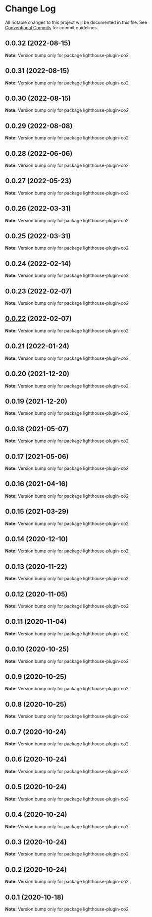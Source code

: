 # Change Log

All notable changes to this project will be documented in this file.
See [Conventional Commits](https://conventionalcommits.org) for commit guidelines.

## 0.0.32 (2022-08-15)

**Note:** Version bump only for package lighthouse-plugin-co2





## 0.0.31 (2022-08-15)

**Note:** Version bump only for package lighthouse-plugin-co2





## 0.0.30 (2022-08-15)

**Note:** Version bump only for package lighthouse-plugin-co2





## 0.0.29 (2022-08-08)

**Note:** Version bump only for package lighthouse-plugin-co2





## 0.0.28 (2022-06-06)

**Note:** Version bump only for package lighthouse-plugin-co2





## 0.0.27 (2022-05-23)

**Note:** Version bump only for package lighthouse-plugin-co2





## 0.0.26 (2022-03-31)

**Note:** Version bump only for package lighthouse-plugin-co2





## 0.0.25 (2022-03-31)

**Note:** Version bump only for package lighthouse-plugin-co2





## 0.0.24 (2022-02-14)

**Note:** Version bump only for package lighthouse-plugin-co2





## 0.0.23 (2022-02-07)

**Note:** Version bump only for package lighthouse-plugin-co2





## [0.0.22](https://github.com/dvelasquez/carbon-tools/compare/lighthouse-plugin-co2@0.0.21...lighthouse-plugin-co2@0.0.22) (2022-02-07)

**Note:** Version bump only for package lighthouse-plugin-co2





## 0.0.21 (2022-01-24)

**Note:** Version bump only for package lighthouse-plugin-co2





## 0.0.20 (2021-12-20)

**Note:** Version bump only for package lighthouse-plugin-co2





## 0.0.19 (2021-12-20)

**Note:** Version bump only for package lighthouse-plugin-co2





## 0.0.18 (2021-05-07)

**Note:** Version bump only for package lighthouse-plugin-co2





## 0.0.17 (2021-05-06)

**Note:** Version bump only for package lighthouse-plugin-co2





## 0.0.16 (2021-04-16)

**Note:** Version bump only for package lighthouse-plugin-co2





## 0.0.15 (2021-03-29)

**Note:** Version bump only for package lighthouse-plugin-co2





## 0.0.14 (2020-12-10)

**Note:** Version bump only for package lighthouse-plugin-co2





## 0.0.13 (2020-11-22)

**Note:** Version bump only for package lighthouse-plugin-co2





## 0.0.12 (2020-11-05)

**Note:** Version bump only for package lighthouse-plugin-co2





## 0.0.11 (2020-11-04)

**Note:** Version bump only for package lighthouse-plugin-co2





## 0.0.10 (2020-10-25)

**Note:** Version bump only for package lighthouse-plugin-co2





## 0.0.9 (2020-10-25)

**Note:** Version bump only for package lighthouse-plugin-co2





## 0.0.8 (2020-10-25)

**Note:** Version bump only for package lighthouse-plugin-co2





## 0.0.7 (2020-10-24)

**Note:** Version bump only for package lighthouse-plugin-co2





## 0.0.6 (2020-10-24)

**Note:** Version bump only for package lighthouse-plugin-co2





## 0.0.5 (2020-10-24)

**Note:** Version bump only for package lighthouse-plugin-co2





## 0.0.4 (2020-10-24)

**Note:** Version bump only for package lighthouse-plugin-co2





## 0.0.3 (2020-10-24)

**Note:** Version bump only for package lighthouse-plugin-co2





## 0.0.2 (2020-10-24)

**Note:** Version bump only for package lighthouse-plugin-co2





## 0.0.1 (2020-10-18)

**Note:** Version bump only for package lighthouse-plugin-co2
